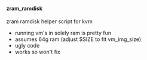 #### zram_ramdisk
zram ramdisk helper script for kvm

* running vm's in solely ram is pretty fun
* assumes 64g ram (adjust $SIZE to fit vm_img_size)
* ugly code
* works so won't fix
